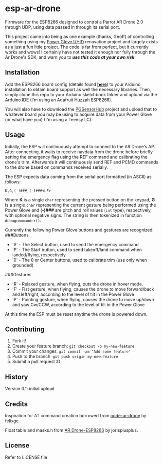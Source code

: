 # esp-ar-drone

Firmware for the ESP8266 designed to control a Parrot AR Drone 2.0 through UDP, using data passed in through its serial port.

This project came into being as one example (thanks, Geoff) of controlling something using my [Power Glove UHID](https://hackaday.io/project/8455-power-glove-uhid) renovation project and largely exists as a just a fun little project. The code is far from perfect, but it currently works and wows! I certainly have not tested it enough nor fully through the Ar Drone's SDK, and warn you to **_use this code at your own risk_**.

## Installation

Add the ESP8266 board config (details found **[here](https://github.com/esp8266/Arduino)**) to your Arduino installation to obtain board support as well the necessary libraries. Then, simply clone this repo to your Arduino sketchbook folder and upload via the Arduino IDE (I'm using an Adafruit Huzzah ESP8266).

You will also have to download the [PGSensorHub](https://github.com/nullhan/PGSensorHub) project and upload that to whatever board you may be using to acquire data from your Power Glove (or what have you) (I'm using a Teensy LC).

## Usage

Initially, the ESP will continuously attempt to connect to the AR Drone's AP. After connecting, it waits to receive navdata from the drone before briefly setting the emergency flag using the REF command and calibrating the drone's trim. Afterwards it will continuously send REF and PCMD commands to the drone based on commands received serially.

The ESP expects data coming from the serial port formatted (in ASCII) as follows:

```
K,G,(-)###,(-)###<LF>
```

Where **K** is a single `char` representing the pressed button on the keypad, **G** is a single `char` representing the current gesture being performed using the Power Glove and **(-)###** are pitch and roll values (`int` type), respectively, with optional negative signs. The string is then tokenized in function `debugcommander()`.

Currently the following Power Glove buttons and gestures are recognized:
###Buttons
- 'S' \- The Select button, used to send the emergency command
- 'P' \- The Start button, used to send takeoff/land command when landed/flying, respectively
- '0' \- The 0 or Center buttons, used to calibrate trim (use only when grounded)

###Gestures
- 'R' \- Relaxed gesture, when flying, puts the drone in hover mode.
- 'F' \- Fist gesture, when flying, causes the drone to move forward/back and left/right, according to the level of tilt in the Power Glove
- 'P' \- Pointing gesture, when flying, causes the drone to move up/down and yaw Cw/CCW, according to the level of tilt in the Power Glove

At this time the ESP must be reset anytime the drone is powered down. 

## Contributing

1. Fork it!
2. Create your feature branch: `git checkout -b my-new-feature`
3. Commit your changes: `git commit -am 'Add some feature'`
4. Push to the branch: `git push origin my-new-feature`
5. Submit a pull request :D

## History

Version 0.1: initial upload

## Credits

Inspiration for AT command creation borrowed from [node-ar-drone](https://github.com/felixge/node-ar-drone) by felixge.

Float table and masks.h from [AR.Drone-ESP8266](https://github.com/jorisplusplus/AR.Drone-ESP8266) by jorisplusplus.

## License

Refer to LICENSE file
